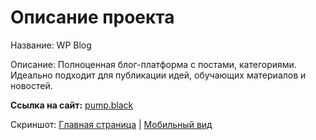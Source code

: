 # Описание проекта

Название: WP Blog

Описание: Полноценная блог-платформа с постами, категориями. Идеально подходит для публикации идей, обучающих материалов и новостей.

**Ссылка на сайт:** [pump.black](https:/dw-web-dev.online)

Скриншот: [Главная страница](https://github.com/DimaWide/wp-themes/blob/main/assets-data/pump.black/screencapture-dw-web-dev-online.jpg) | [Мобильный вид](https://github.com/DimaWide/wp-themes/blob/main/assets-data/pump.black/screencapture-loc-pump-black-mobile.jpg)

